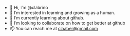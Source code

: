- 👋 Hi, I’m @clabrino
- 👀 I’m interested in learning and growing as a human. 
- 🌱 I’m currently learning about github. 
- 💞️ I’m looking to collaborate on how to get better at github
- 📫 You can reach me at claaber@gmail.com 

<!---
clabrino/clabrino is a ✨ special ✨ repository because its `README.md` (this file) appears on your GitHub profile.
You can click the Preview link to take a look at your changes.
--->
